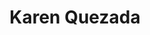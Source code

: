 ---
title: "Karen Quezada"
image: "images/team/generico-F.jpg"
jobtitle: "Auxiliar - Curso Robótica"
category: estudiante
weight: 12
---